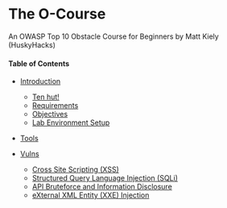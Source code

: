 # The O-Course
An OWASP Top 10 Obstacle Course for Beginners by Matt Kiely (HuskyHacks)

#### Table of Contents  
- [Introduction](/) 
  - [Ten hut!](/index.md#ten-hut)
  - [Requirements](/index.md#requirements) 
  - [Objectives](/index.md#objectives)  
  - [Lab Environment Setup](/index.md#lab-environment-setup)
- [Tools](/tools/)
- [Vulns](/vulns/)
  - [Cross Site Scripting (XSS)](/vulns/xss.md)
  - [Structured Query Language Injection (SQLi)](/vulns/sqli.md)
  - [API Bruteforce and Information Disclosure](/vulns/api.md)
  - [eXternal XML Entity (XXE) Injection](/vulns/xxe.md)
  
  <!-- toc -->